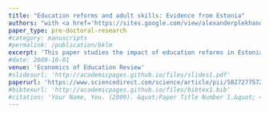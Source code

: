 ```yaml
---
title: "Education reforms and adult skills: Evidence from Estonia"
authors: "with <a href='https://sites.google.com/view/alexanderplekhanov'>A. Plekhanov</a>"
paper_type: pre-doctoral-research
#category: manuscripts
#permalink: /publication/bklm
excerpt: 'This paper studies the impact of education reforms in Estonia in the 1990s on adult skills using the OECD PIAAC surveys. Estonia implemented extensive education reforms in the early 1990s throughout Estonian-speaking schools while Russian-speaking schools were exposed to less comprehensive reforms, which were implemented later. A large minority of Estonia’s population at the time was enrolled in Russian-speaking schools providing a unique opportunity to measure the impact of education reforms on literacy, numeracy and problem-solving skills among adults by comparing improvements in PIAAC performance among Estonian and Russian speakers. Difference-in-difference estimation suggests that the reforms led to an adult skill dividend of around 15 to 30 percent of a standard deviation. This translates to a wage (productivity) premium of around 5 to 12 percent.'
#date: 2009-10-01
venue: 'Economics of Education Review'
#slidesurl: 'http://academicpages.github.io/files/slides1.pdf'
paperurl: 'https://www.sciencedirect.com/science/article/pii/S027277572100025X'
#bibtexurl: 'http://academicpages.github.io/files/bibtex1.bib'
#citation: 'Your Name, You. (2009). &quot;Paper Title Number 1.&quot; <i>Journal 1</i>. 1(1).'
---
```


